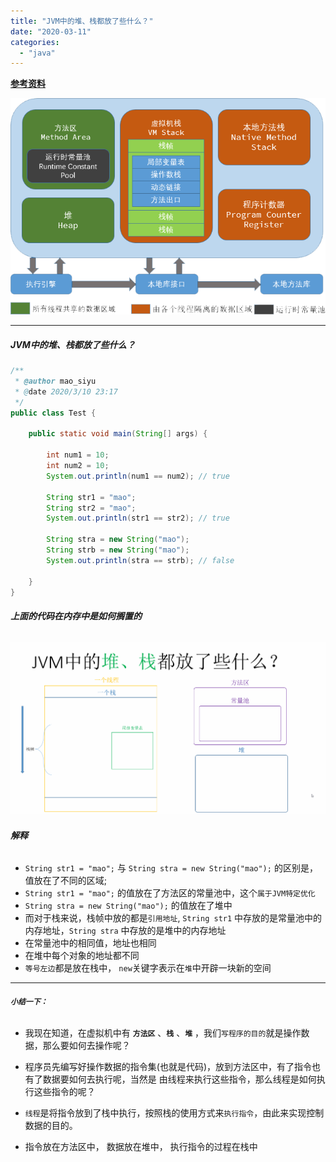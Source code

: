 ```yaml
---
title: "JVM中的堆、栈都放了些什么？"
date: "2020-03-11"
categories: 
  - "java"
---
```


**[参考资料](https://www.cnblogs.com/iyangyuan/p/4631696.html "参考资料")**

![](images/JVM-%E5%86%85%E5%AD%98%E5%88%86%E5%B8%83%E5%9B%BE.png)

* * *

##### JVM中的堆、栈都放了些什么？

```java
/**
 * @author mao_siyu
 * @date 2020/3/10 23:17
 */
public class Test {

    public static void main(String[] args) {

        int num1 = 10;
        int num2 = 10;
        System.out.println(num1 == num2); // true

        String str1 = "mao";
        String str2 = "mao";
        System.out.println(str1 == str2); // true

        String stra = new String("mao");
        String strb = new String("mao");
        System.out.println(stra == strb); // false

    }
}
```

###### **上面的代码在内存中是如何搁置的**

![](images/%E5%A0%86-%E6%A0%88.gif)

###### **解释**

- `String str1 = "mao";` 与 `String stra = new String("mao");` 的区别是，值放在了不同的区域;
- `String str1 = "mao";` 的值放在了方法区的常量池中，这个`属于JVM特定优化`
- `String stra = new String("mao");` 的值放在了堆中
- 而对于栈来说，栈帧中放的都是`引用地址`, `String str1` 中存放的是常量池中的内存地址，`String stra` 中存放的是堆中的内存地址
- 在常量池中的相同值，地址也相同
- 在堆中每个对象的地址都不同
- `等号左边`都是放在栈中， `new`关键字表示在`堆`中开辟一块新的空间

* * *

###### **`小结一下：`**

- 我现在知道，在虚拟机中有 **`方法区`** 、**`栈`** 、**`堆`** ，我们`写程序的目的`就是操作数据，那么要如何去操作呢？
    
- 程序员先编写好操作数据的指令集(也就是代码)，放到方法区中，有了指令也有了数据要如何去执行呢，当然是 由线程来执行这些指令，那么线程是如何执行这些指令的呢？
    
- `线程`是将指令放到了栈中执行，按照栈的使用方式来`执行指令`，由此来实现控制数据的目的。
    
- 指令放在方法区中， 数据放在堆中， 执行指令的过程在栈中
